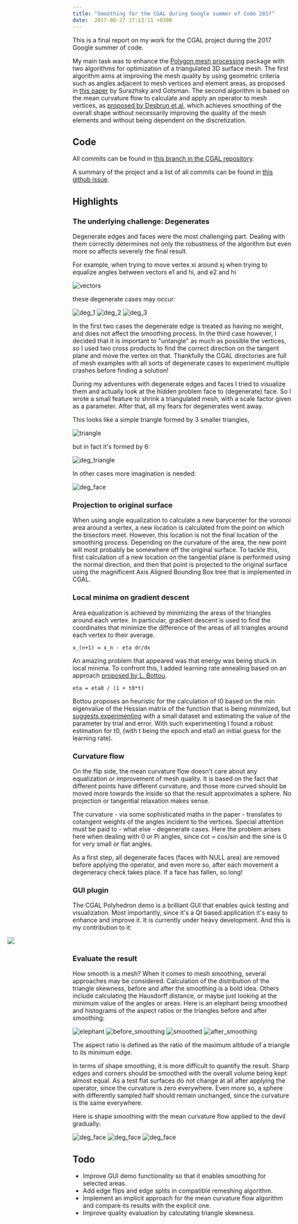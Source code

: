 ```yaml
---
title: "Smoothing for the CGAL during Google summer of Code 2017"
date:  2017-08-27 17:13:11 +0300
---
```


This is a final report on my work for the CGAL project during the 2017
Google summer of code.

My main task was to enhance the [Polygon mesh processing](https://doc.cgal.org/latest/Polygon_mesh_processing/index.html) package with two
algorithms for optimization of a triangulated 3D surface mesh.
The first algorithm aims at improving the mesh quality by using geometric
criteria such as angles adjacent to mesh vertices and element areas,
as proposed in [this paper](http://www.imr.sandia.gov/papers/imr11/surazhsky.pdf) by Surazhsky and Gotsman.
The second algorithm is based on the mean curvature flow to calculate and
apply an operator to mesh vertices, as [proposed by Desbrun et al](ftp://ftp.cis.upenn.edu/pub/cis610/public_html/Desbrun-DMSB_SIG99.pdf),
which achieves smoothing of the overall shape without necessarily improving the
quality of the mesh elements and without being dependent on the discretization.

Code
----
All commits can be found in [this branch in the CGAL repository](https://github.com/CGAL/cgal-public-dev/commits/gsoc2017-smoothing-kkatrio).

A summary of the project and a list of all commits can be found in [this github issue](https://github.com/CGAL/cgal/issues/2377).


Highlights
----------

### The underlying challenge: Degenerates

Degenerate edges and faces were the most challenging part.
Dealing with them correctly determines not only the robustness of the algorithm but even more so affects
severely the final result.

For example, when trying to move vertex xi around xj when trying to equalize angles between vectors e1 and hi, and e2 and hi

![vectors](/img/vectors.png)

these degenerate cases may occur:

![deg_1](/img/deg_1.png)
![deg_2](/img/deg_2.png)
![deg_3](/img/deg_3.png)

In the first two cases the degenerate edge is treated as having no weight, and does not affect the smoothing process.
In the third case however, I decided that it is important to "untangle" as much as possible the vertices, so I used two cross products to find the correct direction on the tangent plane and move the vertex on that. Thankfully the CGAL directories are full of mesh examples with all sorts of degenerate cases to experiment multiple crashes before finding a solution!

During my adventures with degenerate edges and faces I tried to visualize them and actually look at the hidden problem face to (degenerate) face. So I wrote a small feature to shrink a triangulated mesh, with a scale factor given as a parameter. After that, all my fears for degenerates went away.

This looks like a simple triangle formed by 3 smaller triangles,

![triangle](/img/triangle.png)

but in fact it's formed by 6:

![deg_triangle](/img/deg_triangle.png)

In other cases more imagination is needed:

![deg_face](/img/deg_face.png)


### Projection to original surface

When using angle equalization to calculate a new barycenter for the voronoi area around a vertex,
a new location is calculated from the point on which the bisectors meet.
However, this location is not the final location of the smoothing process.
 Depending on the curvature of the area, the new point will most probably be somewhere off the original surface.
 To tackle this, first calculation of a new location on the tangential plane is performed
  using the normal direction, and then that point is projected to the original surface
  using the magnificent Axis Aligned Bounding Box tree that is implemented in CGAL.


### Local minima on gradient descent

Area equalization is achieved by minimizing the areas of the triangles around each vertex.
In particular, gradient descent is used to find the coordinates
that minimize the difference of the areas of all triangles around each vertex to their average.

 `x_(n+1) = x_n - eta dr/dx`

An amazing problem that appeared was that energy was being stuck in local minima.
To confront this, I added learning rate annealing based on an approach [proposed by L. Bottou](http://leon.bottou.org/publications/pdf/tricks-2012.pdf).

`eta = eta0 / (1 + t0*t)`

Bottou proposes an heuristic for the calculation of t0 based on the min eigenvalue of the Hessian matrix of the function that is being minimized, but [suggests experimenting](http://leon.bottou.org/slides/largescale/lstut.pdf) with a small dataset and estimating the value of the parameter by trial and error.
With such experimenting I found a robust estimation for t0, (with t being the epoch and eta0 an initial guess for the learning rate).

### Curvature flow

On the flip side, the mean curvature flow doesn't care about any equalization or improvement of mesh quality.
It is based on the fact that different points have different curvature,
 and those more curved should be moved more towards the inside so that the result approximates a sphere.
  No projection or tangential relaxation makes sense.

The curvature - via some sophisticated maths in the paper - translates to cotangent weights
of the angles incident to the vertices.
 Special attention must be paid to - what else - degenerate cases. Here the problem arises here when dealing with 0 or Pi angles, since cot = cos/sin and the sine is 0 for very small or flat angles.

As a first step, all degenerate faces (faces with NULL area) are removed before applying the operator, and even more so, after each movement a degeneracy check takes place. If a face has fallen, so long!

### GUI plugin

The CGAL Polyhedron demo is a brilliant GUI that enables quick testing and visualization.
 Most importantly, since it's a Qt based application it's easy to enhance and improve it.
 It is currently under heavy development. And this is my contribution to it:

<img style="margin-left: -150px;" src="/img/gui.png">

### Evaluate the result

How smooth is a mesh? When it comes to mesh smoothing, several approaches may be considered.
Calculation of the distribution of the triangle skewness, before and after the smoothing is a bold idea.
Others include calculating the Hausdorff distance, or maybe just looking at
the minimum value of the angles or areas.
Here is an elephant being smoothed and histograms of the aspect ratios or the triangles
before and after smoothing:

![elephant](/img/elephant.png)
![before_smoothing](/img/before_smoothing.png)
![smoothed](/img/elephant-smoothed.png)
![after_smoothing](/img/after_smoothing.png)

The aspect ratio is defined as the ratio of the maximum altitude of a triangle to
its minimum edge.

In terms of shape smoothing, it is more difficult to quantify the result. Sharp edges and corners should be smoothed with the overall volume being kept almost equal. As a test flat surfaces do not change at all after applying the operator, since the curvature is zero everywhere. Even more so, a sphere with differently sampled half should remain unchanged, since the curvature is the same everywhere.

Here is shape smoothing with the mean curvature flow applied to the devil gradually:

![deg_face](/img/man1.png)
![deg_face](/img/man2.png)
![deg_face](/img/man4.png)




Todo
----
* Improve GUI demo functionality so that it enables smoothing for selected areas.
* Add edge flips and edge splits in compatible remeshing algorithm.
* Implement an implicit approach for the mean curvature flow algorithm and compare its results with the explicit one.
* Improve quality evaluation by calculating triangle skewness.

